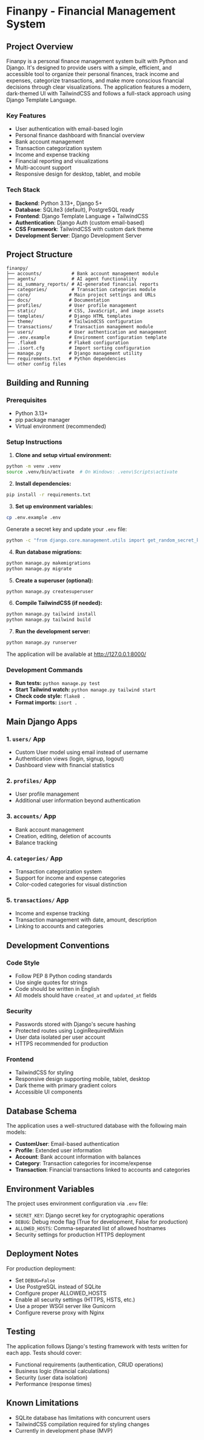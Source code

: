 # Finanpy - Financial Management System

## Project Overview

Finanpy is a personal finance management system built with Python and Django. It's designed to provide users with a simple, efficient, and accessible tool to organize their personal finances, track income and expenses, categorize transactions, and make more conscious financial decisions through clear visualizations. The application features a modern, dark-themed UI with TailwindCSS and follows a full-stack approach using Django Template Language.

### Key Features
- User authentication with email-based login
- Personal finance dashboard with financial overview
- Bank account management
- Transaction categorization system
- Income and expense tracking
- Financial reporting and visualizations
- Multi-account support
- Responsive design for desktop, tablet, and mobile

### Tech Stack
- **Backend**: Python 3.13+, Django 5+
- **Database**: SQLite3 (default), PostgreSQL ready
- **Frontend**: Django Template Language + TailwindCSS
- **Authentication**: Django Auth (custom email-based)
- **CSS Framework**: TailwindCSS with custom dark theme
- **Development Server**: Django Development Server

## Project Structure

```
finanpy/
├── accounts/           # Bank account management module
├── agents/             # AI agent functionality
├── ai_summary_reports/ # AI-generated financial reports
├── categories/         # Transaction categories module
├── core/              # Main project settings and URLs
├── docs/              # Documentation
├── profiles/          # User profile management
├── static/            # CSS, JavaScript, and image assets
├── templates/         # Django HTML templates
├── theme/             # TailwindCSS configuration
├── transactions/      # Transaction management module
├── users/             # User authentication and management
├── .env.example       # Environment configuration template
├── .flake8            # Flake8 configuration
├── .isort.cfg         # Import sorting configuration
├── manage.py          # Django management utility
├── requirements.txt   # Python dependencies
└── other config files
```

## Building and Running

### Prerequisites
- Python 3.13+
- pip package manager
- Virtual environment (recommended)

### Setup Instructions

1. **Clone and setup virtual environment:**
```bash
python -m venv .venv
source .venv/bin/activate  # On Windows: .venv\Scripts\activate
```

2. **Install dependencies:**
```bash
pip install -r requirements.txt
```

3. **Set up environment variables:**
```bash
cp .env.example .env
```
Generate a secret key and update your `.env` file:
```bash
python -c "from django.core.management.utils import get_random_secret_key; print(get_random_secret_key())"
```

4. **Run database migrations:**
```bash
python manage.py makemigrations
python manage.py migrate
```

5. **Create a superuser (optional):**
```bash
python manage.py createsuperuser
```

6. **Compile TailwindCSS (if needed):**
```bash
python manage.py tailwind install
python manage.py tailwind build
```

7. **Run the development server:**
```bash
python manage.py runserver
```

The application will be available at http://127.0.0.1:8000/

### Development Commands

- **Run tests:** `python manage.py test`
- **Start Tailwind watch:** `python manage.py tailwind start`
- **Check code style:** `flake8 .`
- **Format imports:** `isort .`

## Main Django Apps

### 1. `users/` App
- Custom User model using email instead of username
- Authentication views (login, signup, logout)
- Dashboard view with financial statistics

### 2. `profiles/` App
- User profile management
- Additional user information beyond authentication

### 3. `accounts/` App
- Bank account management
- Creation, editing, deletion of accounts
- Balance tracking

### 4. `categories/` App
- Transaction categorization system
- Support for income and expense categories
- Color-coded categories for visual distinction

### 5. `transactions/` App
- Income and expense tracking
- Transaction management with date, amount, description
- Linking to accounts and categories

## Development Conventions

### Code Style
- Follow PEP 8 Python coding standards
- Use single quotes for strings
- Code should be written in English
- All models should have `created_at` and `updated_at` fields

### Security
- Passwords stored with Django's secure hashing
- Protected routes using LoginRequiredMixin
- User data isolated per user account
- HTTPS recommended for production

### Frontend
- TailwindCSS for styling
- Responsive design supporting mobile, tablet, desktop
- Dark theme with primary gradient colors
- Accessible UI components

## Database Schema

The application uses a well-structured database with the following main models:

- **CustomUser**: Email-based authentication
- **Profile**: Extended user information
- **Account**: Bank account information with balances
- **Category**: Transaction categories for income/expense
- **Transaction**: Financial transactions linked to accounts and categories

## Environment Variables

The project uses environment configuration via `.env` file:

- `SECRET_KEY`: Django secret key for cryptographic operations
- `DEBUG`: Debug mode flag (True for development, False for production)
- `ALLOWED_HOSTS`: Comma-separated list of allowed hostnames
- Security settings for production HTTPS deployment

## Deployment Notes

For production deployment:
- Set `DEBUG=False`
- Use PostgreSQL instead of SQLite
- Configure proper ALLOWED_HOSTS
- Enable all security settings (HTTPS, HSTS, etc.)
- Use a proper WSGI server like Gunicorn
- Configure reverse proxy with Nginx

## Testing

The application follows Django's testing framework with tests written for each app. Tests should cover:
- Functional requirements (authentication, CRUD operations)
- Business logic (financial calculations)
- Security (user data isolation)
- Performance (response times)

## Known Limitations

- SQLite database has limitations with concurrent users
- TailwindCSS compilation required for styling changes
- Currently in development phase (MVP)